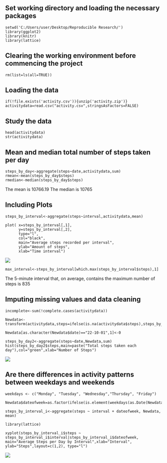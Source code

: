 Set working directory and loading the necessary packages
--------------------------------------------------------

    setwd('C:/Users/user/Desktop/Reproducible Research/')
    library(ggplot2)
    library(knitr)
    library(lattice)

Clearing the working environment before commencing the project
--------------------------------------------------------------

    rm(list=ls(all=TRUE))

Loading the data
----------------

    if(!file.exists('activity.csv')){unzip('activity.zip')}
    activitydata=read.csv("activity.csv",stringsAsFactors=FALSE)

Study the data
--------------

    head(activitydata)
    str(activitydata)

Mean and median total number of steps taken per day
---------------------------------------------------

    steps_by_day<-aggregate(steps~date,activitydata,sum)
    rmean<-mean(steps_by_day$steps)
    rmedian<-median(steps_by_day$steps)

The mean is 10766.19 The median is 10765

Including Plots
---------------

    steps_by_interval<-aggregate(steps~interval,activitydata,mean)

    plot( x=steps_by_interval[,1], 
          y=steps_by_interval[,2], 
          type="l",
          col="black",
          main="Average steps recorded per interval",
          ylab="Amount of steps", 
          xlab="Time interval")

![](Reproducible_Research_Assignment_files/figure-markdown_strict/plot-1.png)<!-- -->

    max_interval<-steps_by_interval[which.max(steps_by_interval$steps),1]

The 5-minute interval that, on average, contains the maximum number of
steps is 835

Imputing missing values and data cleaning
-----------------------------------------

    incomplete<-sum(!complete.cases(activitydata))

    Newdata<-transform(activitydata,steps=ifelse(is.na(activitydata$steps),steps_by_interval$steps[match(activitydata$interval,steps_by_interval$interval)],activitydata$steps))

    Newdata[as.character(Newdata$date)=="22-10-01",1]<-0

    steps_by_day2<-aggregate(steps~date,Newdata,sum)
    hist(steps_by_day2$steps,main=paste("Total steps taken each day"),col="green",xlab="Number of Steps")

![](Reproducible_Research_Assignment_files/figure-markdown_strict/plot%202-1.png)<!-- -->

Are there differences in activity patterns between weekdays and weekends
------------------------------------------------------------------------

    weekdays <- c("Monday", "Tuesday", "Wednesday","Thursday", "Friday")

    Newdata$dateofweek=as.factor(ifelse(is.element(weekdays(as.Date(Newdata$date)),weekdays),"Weekday","Weekend"))

    steps_by_interval_i<-aggregate(steps ~ interval + dateofweek, Newdata, mean)

    library(lattice)

    xyplot(steps_by_interval_i$steps ~ steps_by_interval_i$interval|steps_by_interval_i$dateofweek, main="Average Steps per Day by Interval",xlab="Interval", ylab="Steps",layout=c(1,2), type="l")

![](Reproducible_Research_Assignment_files/figure-markdown_strict/plot%203-1.png)<!-- -->

